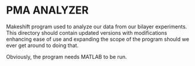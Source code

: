 # PMA ANALYZER
Makeshift program used to analyze our data from our bilayer experiments.  This directory should contain updated versions with modifications enhancing ease of use and expanding the scope of the program should we ever get around to doing that.

Obviously, the program needs MATLAB to be run.

